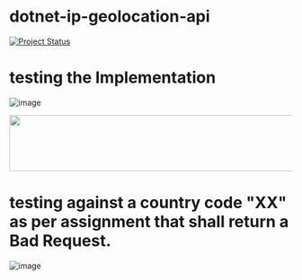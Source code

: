 # dotnet-ip-geolocation-api
[![Project Status](https://img.shields.io/badge/status-Under%20Progress-yellow)](https://github.com/yourusername/mernStackMilestoneProject_ITI)


# testing the Implementation  

![image](https://github.com/user-attachments/assets/3b82a0bd-9fc9-4b4d-a038-381fd0d7777d)

  <img src="https://github.com/Govindv7555/Govindv7555/blob/main/49e76e0596857673c5c80c85b84394c1.gif" width="1000px" height="100px">


# testing against a country code "XX" as per assignment that shall return a Bad Request. 

![image](https://github.com/user-attachments/assets/165a0846-03e1-4059-a31b-b4dc680e973c)

